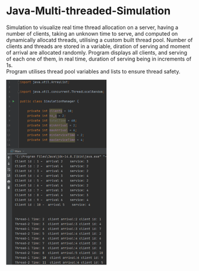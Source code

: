 # Java-Multi-threaded-Simulation

  Simulation to visualize real time thread allocation on a server, having a number of clients, taking an unknown time to serve,
and computed on dynamically allocatd threads, utilising a custom built thread pool. Number of clients and threads are stored
in a variable, diration of serving and moment of arrival are allocated randomly. Program displays all clients, and serving of
each one of them, in real time, duration of serving being in increments of 1s.
<br>
  Program utilises thread pool variables and lists to ensure thread safety.

<img src="https://github.com/edinebunu/Java-Multi-threaded-Simulation/blob/main/Images/Screenshot%202021-07-03%20202806.png" width="270">
